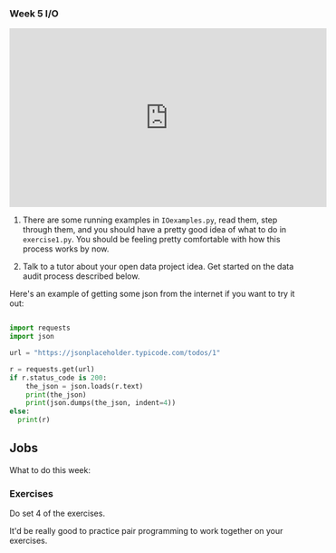 ### Week 5 I/O

<iframe width="560" height="315" src="https://www.youtube-nocookie.com/embed/yx8qy-BseQg" title="YouTube video player" frameborder="0" allow="accelerometer; autoplay; clipboard-write; encrypted-media; gyroscope; picture-in-picture" allowfullscreen></iframe>

1. There are some running examples in `IOexamples.py`, read them, step through them, and you should have a pretty good idea of what to do in `exercise1.py`. You should be feeling pretty comfortable with how this process works by now.

1. Talk to a tutor about your open data project idea. Get started on the data audit process described below.

Here's an example of getting some json from the internet if you want to try it out:

```python

import requests
import json

url = "https://jsonplaceholder.typicode.com/todos/1"

r = requests.get(url)
if r.status_code is 200:
    the_json = json.loads(r.text)
    print(the_json)
    print(json.dumps(the_json, indent=4))
else:
  print(r)
```

## Jobs

What to do this week:

### Exercises

Do set 4 of the exercises.

It'd be really good to practice pair programming to work together on your exercises.
